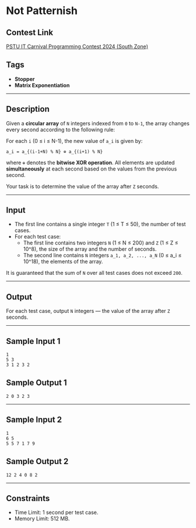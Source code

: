 # Not Patternish 

## Contest Link
[PSTU IT Carnival Programming Contest 2024 (South Zone)](https://toph.co/c/pstu-it-carnival-2024-south-zone)

## Tags
- **Stopper**
- **Matrix Exponentiation**

---

## Description

Given a **circular array** of `N` integers indexed from `0` to `N-1`, the array changes every second according to the following rule:

For each `i` (0 ≤ i ≤ N-1), the new value of `a_i` is given by:
```
a_i = a_{(i-1+N) % N} ⊕ a_{(i+1) % N}
```
where `⊕` denotes the **bitwise XOR operation**. All elements are updated **simultaneously** at each second based on the values from the previous second.

Your task is to determine the value of the array after `Z` seconds.

---

## Input

- The first line contains a single integer `T` (1 ≤ T ≤ 50), the number of test cases.
- For each test case:
  - The first line contains two integers `N` (1 ≤ N ≤ 200) and `Z` (1 ≤ Z ≤ 10^8), the size of the array and the number of seconds.
  - The second line contains `N` integers `a_1, a_2, ..., a_N` (0 ≤ a_i ≤ 10^18), the elements of the array.

It is guaranteed that the sum of `N` over all test cases does not exceed `200`.

---

## Output

For each test case, output `N` integers — the value of the array after `Z` seconds.

---

## Sample Input 1

```
1
5 3
3 1 2 3 2
```

## Sample Output 1

```
2 0 3 2 3
```

---

## Sample Input 2

```
1
6 5
5 5 7 1 7 9
```

## Sample Output 2

```
12 2 4 0 8 2 
```

---

## Constraints

- Time Limit: 1 second per test case.
- Memory Limit: 512 MB.
